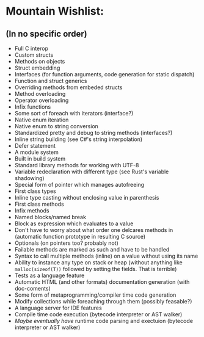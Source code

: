 # Mountain Wishlist:
## (In no specific order)

* Full C interop
* Custom structs
* Methods on objects
* Struct embedding
* Interfaces (for function arguments, code generation for static dispatch)
* Function and struct generics
* Overriding methods from embeded structs
* Method overloading
* Operator overloading
* Infix functions
* Some sort of foreach with iterators (interface?)
* Native enum iteration
* Native enum to string conversion
* Standardized pretty and debug to string methods (interfaces?)
* Inline string building (see C#'s string interpolation)
* Defer statement
* A module system
* Built in build system
* Standard library methods for working with UTF-8
* Variable redeclaration with different type (see Rust's variable shadowing)
* Special form of pointer which manages autofreeing
* First class types
* Inline type casting without enclosing value in parenthesis
* First class methods
* Infix methods
* Named blocks/named break
* Block as expression which evaluates to a value
* Don't have to worry about what order one delcares methods in (automatic
function prototype in resulting C source)
* Optionals (on pointers too? probably not)
* Failable methods are marked as such and have to be handled
* Syntax to call multiple methods (inline) on a value without using its name
* Ability to instance any type on stack or heap (without anything like
`malloc(sizeof(T))` followed by setting the fields. That is terrible)
* Tests as a language feature
* Automatic HTML (and other formats) documentation generation (with doc-coments)
* Some form of metaprogramming/compiler time code generation
* Modify collections while foreaching through them (possibly feasable?)
* A language server for IDE features
* Compile time code execution (bytecode interpreter or AST walker)
* *Maybe eventually have* runtime code parsing and exectuion (bytecode
interpreter or AST walker)

